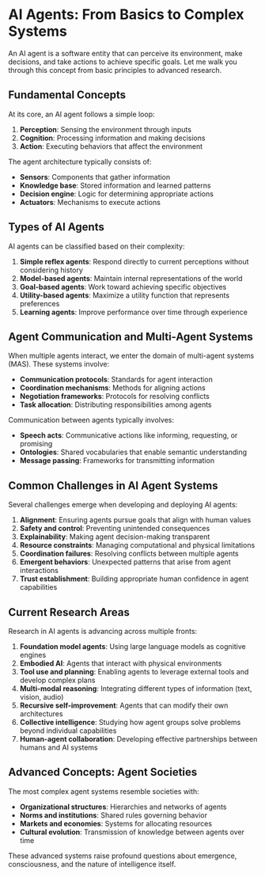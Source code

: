 # AI Agents: From Basics to Complex Systems

An AI agent is a software entity that can perceive its environment, make decisions, and take actions to achieve specific goals. Let me walk you through this concept from basic principles to advanced research.

## Fundamental Concepts

At its core, an AI agent follows a simple loop:
1. **Perception**: Sensing the environment through inputs
2. **Cognition**: Processing information and making decisions
3. **Action**: Executing behaviors that affect the environment

The agent architecture typically consists of:
- **Sensors**: Components that gather information
- **Knowledge base**: Stored information and learned patterns
- **Decision engine**: Logic for determining appropriate actions
- **Actuators**: Mechanisms to execute actions

## Types of AI Agents

AI agents can be classified based on their complexity:

1. **Simple reflex agents**: Respond directly to current perceptions without considering history
2. **Model-based agents**: Maintain internal representations of the world
3. **Goal-based agents**: Work toward achieving specific objectives
4. **Utility-based agents**: Maximize a utility function that represents preferences
5. **Learning agents**: Improve performance over time through experience

## Agent Communication and Multi-Agent Systems

When multiple agents interact, we enter the domain of multi-agent systems (MAS). These systems involve:

- **Communication protocols**: Standards for agent interaction
- **Coordination mechanisms**: Methods for aligning actions
- **Negotiation frameworks**: Protocols for resolving conflicts
- **Task allocation**: Distributing responsibilities among agents

Communication between agents typically involves:
- **Speech acts**: Communicative actions like informing, requesting, or promising
- **Ontologies**: Shared vocabularies that enable semantic understanding
- **Message passing**: Frameworks for transmitting information

## Common Challenges in AI Agent Systems

Several challenges emerge when developing and deploying AI agents:

1. **Alignment**: Ensuring agents pursue goals that align with human values
2. **Safety and control**: Preventing unintended consequences
3. **Explainability**: Making agent decision-making transparent
4. **Resource constraints**: Managing computational and physical limitations
5. **Coordination failures**: Resolving conflicts between multiple agents
6. **Emergent behaviors**: Unexpected patterns that arise from agent interactions
7. **Trust establishment**: Building appropriate human confidence in agent capabilities

## Current Research Areas

Research in AI agents is advancing across multiple fronts:

1. **Foundation model agents**: Using large language models as cognitive engines
2. **Embodied AI**: Agents that interact with physical environments
3. **Tool use and planning**: Enabling agents to leverage external tools and develop complex plans
4. **Multi-modal reasoning**: Integrating different types of information (text, vision, audio)
5. **Recursive self-improvement**: Agents that can modify their own architectures
6. **Collective intelligence**: Studying how agent groups solve problems beyond individual capabilities
7. **Human-agent collaboration**: Developing effective partnerships between humans and AI systems

## Advanced Concepts: Agent Societies

The most complex agent systems resemble societies with:

- **Organizational structures**: Hierarchies and networks of agents
- **Norms and institutions**: Shared rules governing behavior
- **Markets and economies**: Systems for allocating resources
- **Cultural evolution**: Transmission of knowledge between agents over time

These advanced systems raise profound questions about emergence, consciousness, and the nature of intelligence itself.
